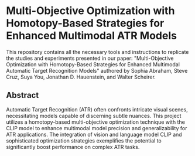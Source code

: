 # Multi-Objective Optimization with Homotopy-Based Strategies for Enhanced Multimodal ATR Models

This repository contains all the necessary tools and instructions to replicate the studies and experiments presented in our paper: "Multi-Objective Optimization with Homotopy-Based Strategies for Enhanced Multimodal Automatic Target Recognition Models" authored by Sophia Abraham, Steve Cruz, Suya You, Jonathan D. Hauenstein, and Walter Scheirer.

## Abstract
Automatic Target Recognition (ATR) often confronts intricate visual scenes, necessitating models capable of discerning subtle nuances. This project utilizes a homotopy-based multi-objective optimization technique with the CLIP model to enhance multimodal model precision and generalizability for ATR applications. The integration of vision and language model CLIP and sophisticated optimization strategies exemplifies the potential to significantly boost performance on complex ATR tasks.

